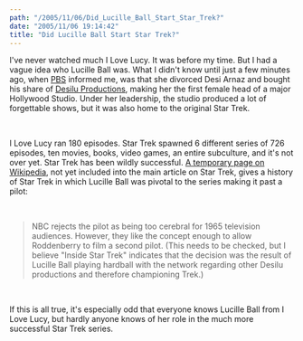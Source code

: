 ```yaml
---
path: "/2005/11/06/Did_Lucille_Ball_Start_Star_Trek?" 
date: "2005/11/06 19:14:42" 
title: "Did Lucille Ball Start Star Trek?" 
---
```

<p>I've never watched much I Love Lucy. It was before my time. But I had a vague idea who Lucille Ball was. What I didn't know until just a few minutes ago, when <a href="http://www.pbs.org/wnet/americanmasters/database/ball_l.html">PBS</a> informed me, was that she divorced Desi Arnaz and bought his share of <a href="http://en.wikipedia.org/wiki/Desilu_Productions">Desilu Productions</a>, making her the first female head of a major Hollywood Studio. Under her leadership, the studio produced a lot of forgettable shows, but it was also home to the original Star Trek.</p><br><p>I Love Lucy ran 180 episodes. Star Trek spawned 6 different series of 726 episodes, ten movies, books, video games, an entire subculture, and it's not over yet. Star Trek has been wildly successful. <a href="http://en.wikipedia.org/wiki/Star_Trek/temp">A temporary page on Wikipedia</a>, not yet included into the main article on Star Trek, gives a history of Star Trek in which Lucille Ball was pivotal to the series making it past a pilot:</p><br><blockquote><p>NBC rejects the pilot as being too cerebral for 1965 television audiences. However, they like the concept enough to allow Roddenberry to film a second pilot. (This needs to be checked, but I believe "Inside Star Trek" indicates that the decision was the result of Lucille Ball playing hardball with the network regarding other Desilu productions and therefore championing Trek.)</p></blockquote><br><p>If this is all true, it's especially odd that everyone knows Lucille Ball from I Love Lucy, but hardly anyone knows of her role in the much more successful Star Trek series.</p>